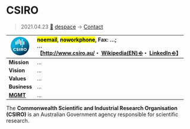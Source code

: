 # CSIRO
> 2021.04.23 [🚀](../../index/index.md) [despace](../index.md) → [Contact](../contact.md)

|[![](../f/contact/c/csiro_logo1_thumb.webp)](../f/contact/c/csiro_logo1.webp)|<mark>noemail</mark>, <mark>noworkphone</mark>, Fax: …;<br> *…*<br> 【<http://www.csiro.au/>・ [Wikipedia(EN) ⎆](https://en.wikipedia.org/wiki/CSIRO)・ [LinkedIn ⎆](https://www.linkedin.com/company/csiro/)】|
|:--|:--|
|**Mission**|…|
|**Vision**|…|
|**Values**|…|
|**Business**|…|
|**[MGMT](../mgmt.md)**|…|

The **Commonwealth Scientific and Industrial Research Organisation (CSIRO)** is an Australian Government agency responsible for scientific research.


<p style="page-break-after:always"> </p>
